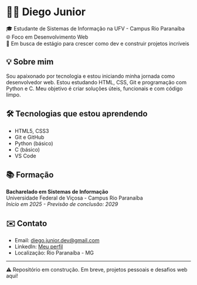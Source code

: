 # 👨‍💻 Diego Junior

🎓 Estudante de Sistemas de Informação na UFV - Campus Rio Paranaíba  
🌐 Foco em Desenvolvimento Web  
🚀 Em busca de estágio para crescer como dev e construir projetos incríveis

## 💡 Sobre mim

Sou apaixonado por tecnologia e estou iniciando minha jornada como desenvolvedor web. Estou estudando HTML, CSS, Git e programação com Python e C. Meu objetivo é criar soluções úteis, funcionais e com código limpo.

## 🛠️ Tecnologias que estou aprendendo

- HTML5, CSS3
- Git e GitHub
- Python (básico)
- C (básico)
- VS Code

## 📚 Formação

**Bacharelado em Sistemas de Informação**  
Universidade Federal de Viçosa - Campus Rio Paranaíba  
_Início em 2025 - Previsão de conclusão: 2029_

## ✉️ Contato

- Email: diego.junior.dev@gmail.com  
- LinkedIn: [Meu perfil](https://www.linkedin.com/in/diego-junior-675936309/)  
- Localização: Rio Paranaíba - MG

---

⚠️ Repositório em construção. Em breve, projetos pessoais e desafios web aqui!
